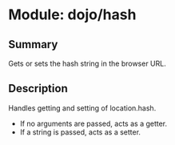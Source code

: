 # Module: dojo/hash

## Summary

Gets or sets the hash string in the browser URL.
## Description

Handles getting and setting of location.hash.

- If no arguments are passed, acts as a getter.
- If a string is passed, acts as a setter.
